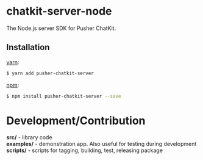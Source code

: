 # chatkit-server-node

The Node.js server SDK for Pusher ChatKit.

## Installation

[yarn](https://yarnpkg.com/):

```sh
$ yarn add pusher-chatkit-server
```

[npm](https://www.npmjs.com/):

```sh
$ npm install pusher-chatkit-server --save
```

# Development/Contribution
<strong>src/</strong> - library code</br>
<strong>examples/</strong> - demonstration app. Also useful for testing during development</br>
<strong>scripts/</strong> - scripts for tagging, building, test, releasing package
